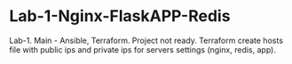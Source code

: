 # Lab-1-Nginx-FlaskAPP-Redis
Lab-1. Main - Ansible, Terraform. Project not ready.
Terraform create hosts file with public ips and private ips for servers settings (nginx, redis, app).
